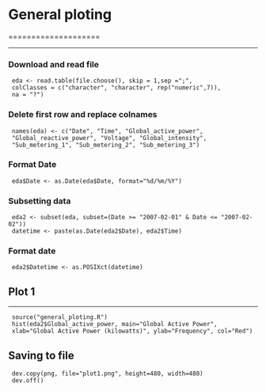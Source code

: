 # General ploting
====================
____________________
 
### Download and read file
     eda <- read.table(file.choose(), skip = 1,sep =";",
     colClasses = c("character", "character", rep("numeric",7)), 
     na = "?") 
 
### Delete first row and replace colnames
     names(eda) <- c("Date", "Time", "Global_active_power", 
     "Global_reactive_power", "Voltage", "Global_intensity",
     "Sub_metering_1", "Sub_metering_2", "Sub_metering_3")
 
### Format Date
     eda$Date <- as.Date(eda$Date, format="%d/%m/%Y")
 
### Subsetting data
     eda2 <- subset(eda, subset=(Date >= "2007-02-01" & Date <= "2007-02-02"))
     datetime <- paste(as.Date(eda2$Date), eda2$Time)
### Format date
     eda2$Datetime <- as.POSIXct(datetime)

 
## Plot 1
_____________
     source("general_ploting.R")
     hist(eda2$Global_active_power, main="Global Active Power", 
     xlab="Global Active Power (kilowatts)", ylab="Frequency", col="Red")

## Saving to file
     dev.copy(png, file="plot1.png", height=480, width=480)
     dev.off() 
